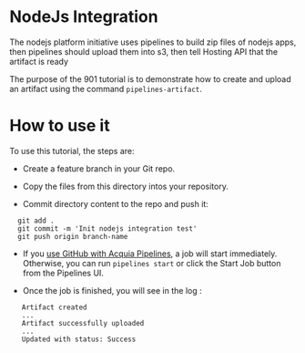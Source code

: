 # NodeJs Integration

The nodejs platform initiative uses pipelines to build zip files of nodejs apps, then pipelines should upload them into s3, then tell Hosting API that the artifact is ready

The purpose of the 901 tutorial is to demonstrate how to create and upload an artifact using the command `pipelines-artifact`.

# How to use it
To use this tutorial, the steps are:

* Create a feature branch in your Git repo.

* Copy the files from this directory intos your repository.

* Commit directory content to the repo and push it:

```
  git add .
  git commit -m 'Init nodejs integration test'
  git push origin branch-name
```
* If you [use GitHub with Acquia Pipelines](https://docs.acquia.com/pipelines/github), a job will start immediately.  Otherwise, you can run ```pipelines start``` or click the Start Job button from the Pipelines UI.

* Once the job is finished, you will see in the log :

```
   Artifact created
   ...
   Artifact successfully uploaded
   ...
   Updated with status: Success
```
